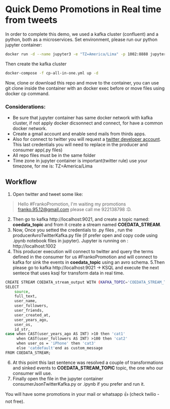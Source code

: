 # Quick Demo Promotions in Real time from tweets
In order to complete this demo, we used a kafka cluster (confluent) and a python, both as a microservices.
Set environment, please run our python jupyter container:
``` bash
docker run -d --name jupyter3 -e "TZ=America/Lima" -p 1002:8888 jupyter/datascience-notebook
```
Then create the kafka cluster
``` bash
docker-compose -f cp-all-in-one.yml up -d
```
Now, clone or download this repo and move to the container, you can use git clone inside the container with an docker exec before or move files using docker cp command.

### Considerations:
* Be sure that jupyter container has same docker network with kafka cluster, if not apply docker dicsonnect and connect, for have a common docker network.
* Create a gmail account and enable send mails from thirds apps.
* Also for connect to twitter you will request a [twitter developer account](https://developer.twitter.com/en). This last credentials you will need to replace in the producer and consumer app(.py files)
* All repo files must be in the same folder
* Time zone in jupyter container is important(twitter rule) use your timezone, for me is: TZ=America/Lima

## Workflow
1. Open twitter and tweet some like: 
> Hello #FrankoPromotion, I'm waiting my promotions franko.95.12@gmail.com please call me 922138798 :D.
2. Then go to kafka http://localhost:9021, and create a topic named: **coedata_topic** and from it create a stream named **COEDATA_STREAM**. 
3. Now, Once you setted the credentials to .py files , run the producerAvroTwitterKafka.py file (if prefer open and copy code using .ipynb notebook files in jupyter). Jupyter is running on : http://localhost:1002
4. This producer execution will connect to twitter and query the terms defined in the consumer for us #FrankoPromotion and will connect to kafka for sink the events in **coedata_topic** using an avro schema.
5.Then please go to kafka  http://localhost:9021 -> KSQL and execute the next sentece that uses ksql for transform data in real time.
``` bash
CREATE STREAM COEDATA_stream_output WITH (KAFKA_TOPIC='COEDATA_STREAM_TOPIC',VALUE_FORMAT='JSON') AS 
SELECT 
    source,
    full_text,
    user_name,
    user_followers,
    user_friends,
    user_created_at,
    user_years_ago,
    user_os,
    id_str,
case when CAST(user_years_ago AS INT) >10 then 'cat1' 
     when CAST(user_followers AS INT) >100 then 'cat2' 
     when user_os = 'iPhone' then 'cat3' 
     else 'catdefault'end as custom_message
FROM COEDATA_STREAM;
```
6. At this point this last sentence was resolved a couple of transformations and sinked events to **COEDATA_STREAM_TOPIC** topic, the one who our consumer will use.
7. Finally open the file in the jupyter container consumerJsonTwitterKafka.py or .ipynb if you prefer and run it. 

You will have some promotions in your mail or whatsapp :+1: (check twilio -not free).


